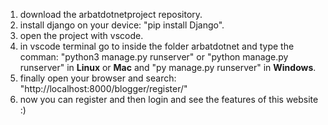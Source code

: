 1. download the arbatdotnetproject repository.
2. install django on your device: "pip install Django".
3. open the project with vscode.
4. in vscode terminal go to inside the folder arbatdotnet and type the comman: "python3 manage.py runserver" or "python manage.py runserver" in **Linux** or **Mac** and "py manage.py runserver" in **Windows**.
5. finally open your browser and search: "http://localhost:8000/blogger/register/"
6. now you can register and then login and see the features of this website :)
